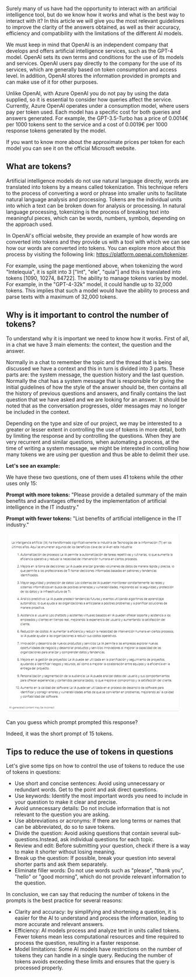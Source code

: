 Surely many of us have had the opportunity to interact with an artificial intelligence tool, but do we know how it works and what is the best way to interact with it? In this article we will give you the most relevant guidelines to improve the clarity of the answers obtained, as well as their accuracy, efficiency and compatibility with the limitations of the different AI models.

We must keep in mind that OpenAI is an independent company that develops and offers artificial intelligence services, such as the GPT-4 model. OpenAI sets its own terms and conditions for the use of its models and services. OpenAI users pay directly to the company for the use of its services, which are generally based on token consumption and access level. In addition, OpenAI stores the information provided in prompts and can make use of it for other purposes.

Unlike OpenAI, with Azure OpenAI you do not pay by using the data supplied, so it is essential to consider how queries affect the service. Currently, Azure OpenAI operates under a consumption model, where users pay per token used. Each model has a specific cost for both queries and answers generated. For example, the GPT-3.5-Turbo has a price of 0.0014€ per 1000 tokens sent to the service and a cost of 0.0019€ per 1000 response tokens generated by the model.

If you want to know more about the approximate prices per token for each model you can see it on the official Microsoft website.

 

## What are tokens?
 

Artificial intelligence models do not use natural language directly, words are translated into tokens by a means called tokenization. This technique refers to the process of converting a word or phrase into smaller units to facilitate natural language analysis and processing. Tokens are the individual units into which a text can be broken down for analysis or processing. In natural language processing, tokenizing is the process of breaking text into meaningful pieces, which can be words, numbers, symbols, depending on the approach used.

In OpenAI's official website, they provide an example of how words are converted into tokens and they provide us with a tool with which we can see how our words are converted into tokens. You can explore more about this process by visiting the following link: https://platform.openai.com/tokenizer.

For example, using the page mentioned above, when tokenizing the word "Intelequia", it is split into 3 ["Int", "ele", "quia"] and this is translated into tokens [1090, 10274, 84722]. The ability to manage tokens varies by model. For example, in the "GPT-4-32k" model, it could handle up to 32,000 tokens. This implies that such a model would have the ability to process and parse texts with a maximum of 32,000 tokens.

 

## Why is it important to control the number of tokens?
 

To understand why it is important we need to know how it works. First of all, in a chat we have 3 main elements: the context, the question and the answer.

Normally in a chat to remember the topic and the thread that is being discussed we have a context and this in turn is divided into 3 parts. These parts are: the system message, the question history and the last question. Normally the chat has a system message that is responsible for giving the initial guidelines of how the style of the answer should be, then contains all the history of previous questions and answers, and finally contains the last question that we have asked and we are looking for an answer. It should be noted that as the conversation progresses, older messages may no longer be included in the context.

Depending on the type and size of our project, we may be interested to a greater or lesser extent in controlling the use of tokens in more detail, both by limiting the response and by controlling the questions. When they are very recurrent and similar questions, when automating a process, at the time of writing a system message, we might be interested in controlling how many tokens we are using per question and thus be able to delimit their use.

**Let's see an example:**

We have these two questions, one of them uses 41 tokens while the other uses only 15:

**Prompt with more tokens:** "Please provide a detailed summary of the main benefits and advantages offered by the implementation of artificial intelligence in the IT industry."

**Prompt with fewer tokens:** "List benefits of artificial intelligence in the IT industry."

![Token Example](img/tokenexample.png)

Can you guess which prompt prompted this response?

Indeed, it was the short prompt of 15 tokens.

 

## Tips to reduce the use of tokens in questions
Let's give some tips on how to control the use of tokens to reduce the use of tokens in questions:

 

- Use short and concise sentences: Avoid using unnecessary or redundant words. Get to the point and ask direct questions.
- Use keywords: Identify the most important words you need to include in your question to make it clear and precise.
- Avoid unnecessary details: Do not include information that is not relevant to the question you are asking.
- Use abbreviations or acronyms: If there are long terms or names that can be abbreviated, do so to save tokens.
- Divide the question: Avoid asking questions that contain several sub-questions.Instead, ask individual questions for each topic.
- Review and edit: Before submitting your question, check if there is a way to make it shorter without losing meaning.
- Break up the question: If possible, break your question into several shorter parts and ask them separately.
- Eliminate filler words: Do not use words such as "please", "thank you", "hello" or "good morning", which do not provide relevant information to the question.
 

In conclusion, we can say that reducing the number of tokens in the prompts is the best practice for several reasons:

 

- Clarity and accuracy: by simplifying and shortening a question, it is easier for the AI to understand and process the information, leading to more accurate and relevant answers.
- Efficiency: AI models process and analyze text in units called tokens. Fewer tokens mean less computational resources and time required to process the question, resulting in a faster response.
- Model limitations: Some AI models have restrictions on the number of tokens they can handle in a single query. Reducing the number of tokens avoids exceeding these limits and ensures that the query is processed properly.
